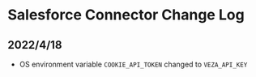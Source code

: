 # Salesforce Connector Change Log

## 2022/4/18
* OS environment variable `COOKIE_API_TOKEN` changed to `VEZA_API_KEY`
